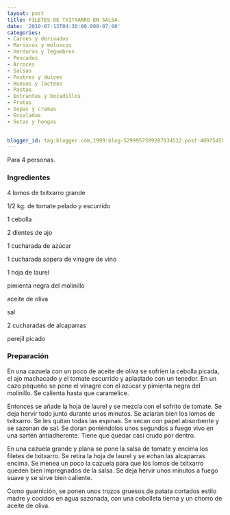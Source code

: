 ```yaml
---
layout: post
title: FILETES DE TXITXARRO EN SALSA
date: '2010-07-13T04:30:00.000-07:00'
categories:
- Carnes y derivados
- Mariscos y moluscos
- Verduras y legumbres
- Pescados
- Arroces
- Salsas
- Postres y dulces
- Huevos y lacteos
- Pastas
- Entrantes y bocadillos
- Frutas
- Sopas y cremas
- Ensaladas
- Setas y hongos
 

blogger_id: tag:blogger.com,1999:blog-5299957599287034512.post-4097545534277362709
---
```


Para 4 personas.

<h3>Ingredientes</h3>

4 lomos de txitxarro grande

1/2 kg. de tomate pelado y escurrido

1 cebolla

2 dientes de ajo

1 cucharada de azúcar

1 cucharada sopera de vinagre de vino

1 hoja de laurel

pimienta negra del molinillo

aceite de oliva

sal

2 cucharadas de alcaparras

perejil picado

<h3>Preparación</h3>

En una cazuela con un poco de aceite de oliva se sofríen la cebolla picada, el ajo machacado y el tomate escurrido y aplastado con un tenedor. En un cazo pequeño se pone el vinagre con el azúcar y pimienta negra del molinillo. Se calienta hasta que caramelice.

Entonces se añade la hoja de laurel y se mezcla con el sofrito de tomate. Se deja hervir todo junto durante unos minutos. Se aclaran bien los lomos de txitxarro. Se les quitan todas las espinas. Se secan con papel absorbente y se sazonan de sal. Se doran poniéndolos unos segundos a fuego vivo en una sartén antiadherente. Tiene que quedar casi crudo por dentro.

En una cazuela grande y plana se pone la salsa de tomate y encima los filetes de txitxarro. Se retira la hoja de laurel y se echan las alcaparras encima. Se menea un poco la cazuela para que los lomos de txitxarro queden bien impregnados de la salsa. Se deja hervir unos minutos a fuego suave y se sirve bien caliente.

Como guarnición, se ponen unos trozos gruesos de patata cortados estilo madre y cocidos en agua sazonada, con una cebolleta tierna y un chorro de aceite de oliva.

